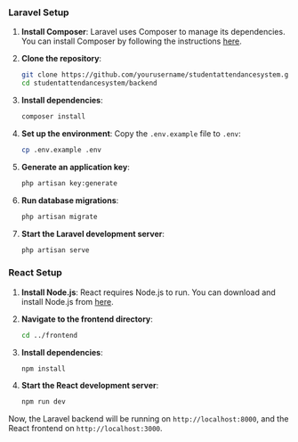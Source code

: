 ### Laravel Setup
1. **Install Composer**: Laravel uses Composer to manage its dependencies. You can install Composer by following the instructions [here](https://getcomposer.org/download/).
2. **Clone the repository**:
   ```bash
   git clone https://github.com/yourusername/studentattendancesystem.git
   cd studentattendancesystem/backend
   ```

3. **Install dependencies**:
   ```bash
   composer install
   ```

4. **Set up the environment**:
   Copy the `.env.example` file to `.env`:
   ```bash
   cp .env.example .env
   ```

5. **Generate an application key**:
   ```bash
   php artisan key:generate
   ```

6. **Run database migrations**:
   ```bash
   php artisan migrate
   ```

7. **Start the Laravel development server**:
   ```bash
   php artisan serve
   ```

### React Setup

1. **Install Node.js**: React requires Node.js to run. You can download and install Node.js from [here](https://nodejs.org/).

2. **Navigate to the frontend directory**:
   ```bash
   cd ../frontend
   ```

3. **Install dependencies**:
   ```bash
   npm install
   ```

4. **Start the React development server**:
   ```bash
   npm run dev
   ```

Now, the Laravel backend will be running on `http://localhost:8000`, and the React frontend on `http://localhost:3000`.
